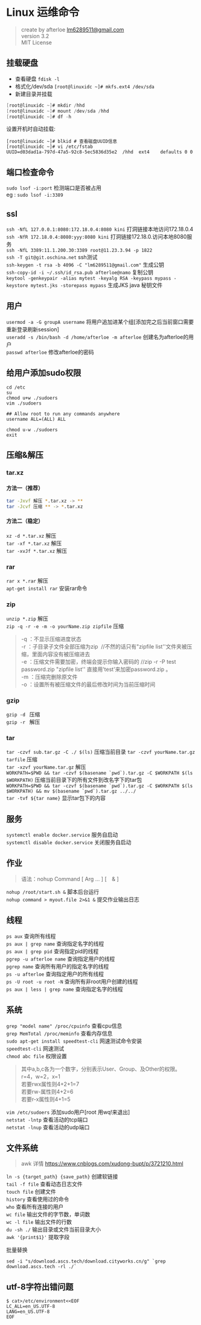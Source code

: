 # Linux 运维命令

> create by afterloe <lm6289511@gmail.com>  
> version 3.2  
> MIT License

## 挂载硬盘
* 查看硬盘 `fdisk -l`
* 格式化/dev/sda `[root@linuxidc ~]# mkfs.ext4 /dev/sda`
* 新建目录并挂载
```sbt shell
[root@linuxidc ~]# mkdir /hhd
[root@linuxidc ~]# mount /dev/sda /hhd
[root@linuxidc ~]# df -h
```
设置开机时自动挂载:
```sbtshell
[root@linuxidc ~]# blkid # 查看磁盘UUID信息
[root@linuxidc ~]# vi /etc/fstab
UUID=d03dad1a-797d-47a5-92c8-5ec5836d35e2  /hhd  ext4    defaults 0 0
```

## 端口检查命令
`sudo lsof -i:port`  检测端口是否被占用  
eg : `sudo lsof -i:3389`

## ssl
`ssh -NfL 127.0.0.1:8080:172.18.0.4:8080 kini` 打洞链接本地访问172.18.0.4  
`ssh -NfR 172.18.0.4:8080:yyy:8080 kini` 打洞链接172.18.0.访问本地8080服务  
`ssh -NfL 3389:11.1.200.30:3389 root@11.23.3.94 -p 1822`  
`ssh -T git@git.oschina.net` ssh测试  
`ssh-keygen -t rsa -b 4096 -C "lm6289511@gmail.com"` 生成公钥      
`ssh-copy-id -i ~/.ssh/id_rsa.pub afterloe@namo` 复制公钥  
`keytool -genkeypair -alias mytest -keyalg RSA -keypass mypass -keystore mytest.jks -storepass mypass` 生成JKS java 秘钥文件  

## 用户
`usermod -a -G groupA username` 将用户追加进某个组[添加完之后当前窗口需要重新登录刷新session]  
`useradd -s /bin/bash -d /home/afterloe -m afterloe` 创建名为afterloe的用户  
`passwd afterloe` 修改afterloe的密码  

## 给用户添加sudo权限
```
cd /etc
su
chmod u+w ./sudoers
vim ./sudoers

## Allow root to run any commands anywhere
username ALL=(ALL) ALL

chmod u-w ./sudoers
exit
```

## 压缩&解压
### tar.xz
#### 方法一（推荐）
```bash
tar -Jxvf 解压 *.tar.xz -> **
tar -Jcvf 压缩 ** -> *.tar.xz
```
#### 方法二（稳定）
`xz -d *.tar.xz` 解压  
`tar -xf *.tar.xz` 解压  
`tar -xvJf *.tar.xz` 解压  
### rar
`rar x *.rar` 解压  
`apt-get install rar` 安装rar命令  
### zip
`unzip *.zip` 解压  
`zip -q -r -e -m -o yourName.zip zipfile` 压缩
> -q ：不显示压缩进度状态  
-r ：子目录子文件全部压缩为zip  //不然的话只有"zipfile list''文件夹被压缩，里面内容没有被压缩进去  
-e ：压缩文件需要加密，终端会提示你输入密码的 //zip -r -P test password.zip "zipfile list'' 直接用'test'来加密password.zip 。  
-m ：压缩完删除原文件  
-o ：设置所有被压缩文件的最后修改时间为当前压缩时间

### gzip
`gzip -d ` 压缩  
`gzip -r ` 解压  
### tar
`tar -czvf sub.tar.gz -C ./ $(ls)` 压缩当前目录
`tar -czvf yourName.tar.gz tarfile` 压缩  
`tar -xzvf yourName.tar.gz` 解压  
```WORKPATH=$PWD && tar -czvf $(basename `pwd`).tar.gz -C $WORKPATH $(ls $WORKPATH)``` 压缩当前目录下的所有文件到改名字下的tar包  
```WORKPATH=$PWD && tar -czvf $(basename `pwd`).tar.gz -C $WORKPATH $(ls $WORKPATH) && mv $(basename `pwd`).tar.gz ../../```  
`tar -tvf ${tar name}` 显示tar包下的内容  

## 服务
`systemctl enable docker.service` 服务自启动   
`systemctl disable docker.service` 关闭服务自启动  

## 作业
> 语法：nohup Command [ Arg … ] [　& ]  

`nohup /root/start.sh &` 脚本后台运行  
`nohup command > myout.file 2>&1 &` 提交作业输出日志  

## 线程
`ps aux` 查询所有线程  
`ps aux | grep name` 查询指定名字的线程  
`ps aux | grep pid` 查询指定pid的线程  
`pgrep -u afterloe name` 查询指定用户的线程  
`pgrep name` 查询所有用户的指定名字的线程  
`ps -u afterloe` 查询指定用户的所有线程  
`ps -U root -u root -N` 查询所有非root用户创建的线程  
`ps aux | less | grep name` 查询指定名字的线程
## 系统
`grep "model name" /proc/cpuinfo` 查看cpu信息  
`grep MemTotal /proc/meminfo` 查看内存信息  
`sudo apt-get install speedtest-cli` 网速测试命令安装  
`speedtest-cli` 网速测试  
`chmod abc file` 权限设置  
> 其中a,b,c各为一个数字，分别表示User、Group、及Other的权限。  
r=4，w=2，x=1  
若要rwx属性则4+2+1=7  
若要rw-属性则4+2=6  
若要r-x属性则4+1=5   
 
`vim /etc/sudoers` 添加sudo用户[root 用wq!来退出]  
`netstat -lntp` 查看活动的tcp端口   
`netstat -lnup` 查看活动的udp端口   
## 文件系统
> awk 详情 https://www.cnblogs.com/xudong-bupt/p/3721210.html  

`ln -s {target_path} {save_path}` 创建软链接  
`tail -f file` 查看动态日志文件  
`touch file` 创建文件  
`history` 查看使用过的命令  
`who` 查看所有连接的用户  
`wc file` 输出文件的字节数，单词数  
`wc -l file` 输出文件的行数  
`du -sh ./` 输出目录或文件当前目录大小  
`awk '{print$1}'` 提取字段  

批量替换
```sbtshell
sed -i "s/download.ascs.tech/download.cityworks.cn/g" `grep download.ascs.tech -rl ./`
```

## utf-8字符出错问题
```sbtshell
$ cat>/etc/environment<<EOF
LC_ALL=en_US.UTF-8
LANG=en_US.UTF-8
EOF
```

